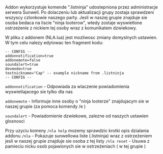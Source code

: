 Addon wykorzystuje komende ".listninja" udostepniona przez administracje serwera Sunwell. Po dolaczeniu lub aktualizacji grupy zostaja sprawdzeni wszyscy czlonkowie naszego party. Jesli w naszej grupie znajduje sie osoba bedaca na liscie "ninja looterow", wtedy zostaje wyswietlone ostrzeżenie z nickiem tej osoby wraz z komunikatem dzwiekowy.

W pliku z addonem (NLA.lua) jest mozliwosc zmiany domyslnych ustawien. W tym celu nalezy edytowac ten fragment kodu:
```
-- CONFIG --
addonnotification=true
addonemote=false
soundalert=true 
devmode=true
testnickname="Cap" -- example nickname from .listninja
-- CONFIG --
```

```addonnotification``` - Odpowiada za wlaczenie powiadomienia wyswietlajacego sie tylko dla nas

```addonemote``` - Informuje inne osoby o "ninja looterze" znajdujacym sie w naszej grupie (za pomoca komendy /e <wiadomosc>)

```soundalert``` - Powiadomienie dzwiekowe, zalezne od naszych ustawien glosnosci

Przy uzyciu komeny ```/nla help```  mozemy sprawdzic krotki opis dzialania addonu
```/nla``` - Pokazuje sunwellowa liste (.listninja) wraz z ostrzeżeniem jesli w naszej grupie znajduje sie osoba z tej listy
```/nla reset``` - Usuwa z pamieciu nicku osob pojawionych sie w ostrzeżeniach ( w tej grupie )
